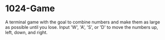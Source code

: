 # 1024-Game
A terminal game with the goal to combine numbers and make them as large as possible until you lose.
Input 'W', 'A', 'S', or 'D' to move the numbers up, left, down, and right.
